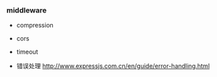 ### middleware

- compression
- cors
- timeout

- 错误处理 http://www.expressjs.com.cn/en/guide/error-handling.html